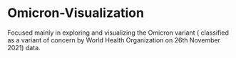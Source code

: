 # Omicron-Visualization
Focused mainly in exploring and visualizing the Omicron variant ( classified as a variant of concern by World Health Organization on 26th November 2021)  data.
